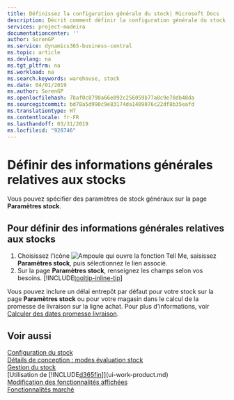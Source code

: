 ```yaml
---
title: Définissez la configuration générale du stock| Microsoft Docs
description: Décrit comment définir la configuration générale du stock, telles que la souche de numéros et les magasins, de façon à pouvoir, par exemple, gérer votre entrepôt et votre stock.
services: project-madeira
documentationcenter: ''
author: SorenGP
ms.service: dynamics365-business-central
ms.topic: article
ms.devlang: na
ms.tgt_pltfrm: na
ms.workload: na
ms.search.keywords: warehouse, stock
ms.date: 04/01/2019
ms.author: SorenGP
ms.openlocfilehash: 7baf0c8798a66e092c256059b77a8c9e78db48da
ms.sourcegitcommit: bd78a5d990c9e83174da1409076c22df8b35eafd
ms.translationtype: HT
ms.contentlocale: fr-FR
ms.lasthandoff: 03/31/2019
ms.locfileid: "928746"
---
```

# <a name="set-up-general-inventory-information"></a>Définir des informations générales relatives aux stocks
Vous pouvez spécifier des paramètres de stock généraux sur la page **Paramètres stock**.

## <a name="to-set-up-general-inventory-information"></a>Pour définir des informations générales relatives aux stocks
1. Choisissez l'icône ![Ampoule qui ouvre la fonction Tell Me](media/ui-search/search_small.png "Dites-moi ce que vous voulez faire"), saisissez **Paramètres stock**, puis sélectionnez le lien associé.
2. Sur la page **Paramètres stock**, renseignez les champs selon vos besoins. [!INCLUDE[tooltip-inline-tip](includes/tooltip-inline-tip_md.md)]

Vous pouvez inclure un délai entrepôt par défaut pour votre stock sur la page **Paramètres stock** ou pour votre magasin dans le calcul de la promesse de livraison sur la ligne achat. Pour plus d'informations, voir [Calculer des dates promesse livraison](sales-how-to-calculate-order-promising-dates.md).  

## <a name="see-also"></a>Voir aussi
[Configuration du stock](inventory-setup-inventory.md)  
[Détails de conception : modes évaluation stock](design-details-costing-methods.md)    
[Gestion du stock](inventory-manage-inventory.md)  
[Utilisation de [!INCLUDE[d365fin](includes/d365fin_md.md)]](ui-work-product.md)  
[Modification des fonctionnalités affichées](ui-experiences.md)  
[Fonctionnalités marché](ui-across-business-areas.md)
